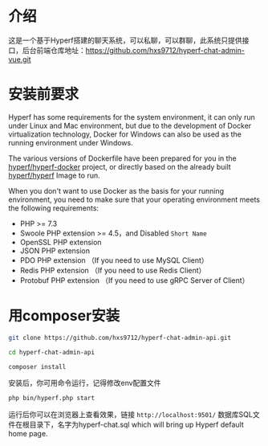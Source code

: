 # 介绍

这是一个基于Hyperf搭建的聊天系统，可以私聊，可以群聊，此系统只提供接口，后台前端仓库地址：https://github.com/hxs9712/hyperf-chat-admin-vue.git

# 安装前要求

Hyperf has some requirements for the system environment, it can only run under Linux and Mac environment, but due to the development of Docker virtualization technology, Docker for Windows can also be used as the running environment under Windows.

The various versions of Dockerfile have been prepared for you in the [hyperf/hyperf-docker](https://github.com/hyperf/hyperf-docker) project, or directly based on the already built [hyperf/hyperf](https://hub.docker.com/r/hyperf/hyperf) Image to run.

When you don't want to use Docker as the basis for your running environment, you need to make sure that your operating environment meets the following requirements:

- PHP >= 7.3
- Swoole PHP extension >= 4.5，and Disabled `Short Name`
- OpenSSL PHP extension
- JSON PHP extension
- PDO PHP extension （If you need to use MySQL Client）
- Redis PHP extension （If you need to use Redis Client）
- Protobuf PHP extension （If you need to use gRPC Server of Client）

# 用composer安装
```bash
git clone https://github.com/hxs9712/hyperf-chat-admin-api.git

cd hyperf-chat-admin-api

composer install
```
安装后，你可用命令运行，记得修改env配置文件
```bash
php bin/hyperf.php start
```
运行后你可以在浏览器上查看效果，链接 `http://localhost:9501/`
数据库SQL文件在根目录下，名字为hyperf-chat.sql
which will bring up Hyperf default home page.

